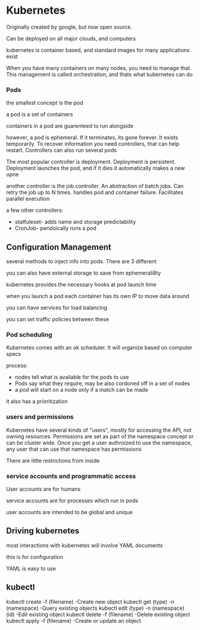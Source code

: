 # Kubernetes
Originally created by google, but now open source.

Can be deployed on all major clouds, and computers

kubernetes is container based, and standard images for many applications exist

When you have many containers on many nodes, you need to manage that. This management is called orchestration, and thats what kubernetes can do

### Pods
the smallest concept is the pod

a pod is a set of containers

containers in a pod are guarenteed to run alongside 

however, a pod is ephemeral. If it terminates, its gone forever. It exists temporarily. To recover information you need controllers, that can help restart. Controllers can also run several pods

The most popular controller is deployment. Deployment is persistent. Deployment launches the pod, and if it dies it automatically makes a new opne

another controller is the job controller. An abstraction of batch jobs. Can retry the job up to N times. handles pod and container failure. Facilitates parallel execution

a few other controllers:
* statfuleset- adds name and storage predictability
* CronJob- peridoically runs a pod

## Configuration Management
several methods to inject info into pods. There are 3 different 

you can also have external storage to save from ephemerali8ty

kubernetes provides the necessary hooks at pod launch time

when you launch a pod each container has its own IP to move data around

you can have services for load balancing

you can set traffic policies between these

### Pod scheduling
Kubernetes comes with an ok scheduler. It will organize based on computer specs

process:
* nodes tell what is available for the pods to use
* Pods say what they require, may be also cordoned off in a set of nodes
* a pod will start on a node only if a match can be made

it also has a prioritization

### users and permissions
Kubernetes have several kinds of "users", mostly for accessing the API, not owning resources. Permissions are set as part of the namespace concept or can be cluster wide. Once you get a user authroized to use the namespace, any user that can use that namespace has permissions

There are little restrictions from inside

### service accounts and programmatic access
User accounts are for humans

service accounts are for processes which run in pods

user accounts are intended to be global and unique

## Driving kubernetes
most interactions with kubernetes will involve YAML documents

this is for configuration

YAML is easy to use

## kubectl
kubectl create -f (filename) -Create new object
kubectl get (type) -n (namespace) -Query existing objects
kubectl edit (type) -n (namespace) (id) -Edit existing object
kubectl delete -f (filename) -Delete existing object
kubectl apply -f (filename) -Create or update an object


